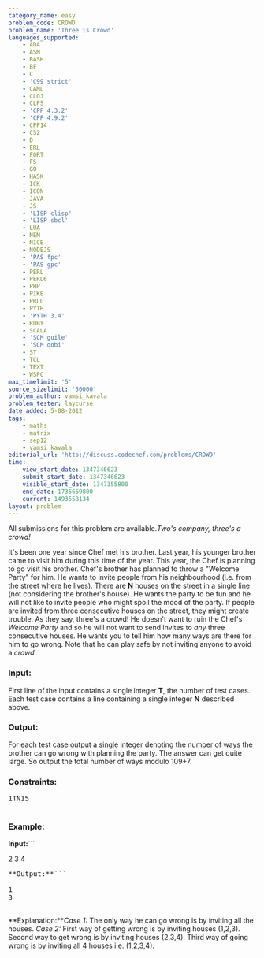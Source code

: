 ```yaml
---
category_name: easy
problem_code: CROWD
problem_name: 'Three is Crowd'
languages_supported:
    - ADA
    - ASM
    - BASH
    - BF
    - C
    - 'C99 strict'
    - CAML
    - CLOJ
    - CLPS
    - 'CPP 4.3.2'
    - 'CPP 4.9.2'
    - CPP14
    - CS2
    - D
    - ERL
    - FORT
    - FS
    - GO
    - HASK
    - ICK
    - ICON
    - JAVA
    - JS
    - 'LISP clisp'
    - 'LISP sbcl'
    - LUA
    - NEM
    - NICE
    - NODEJS
    - 'PAS fpc'
    - 'PAS gpc'
    - PERL
    - PERL6
    - PHP
    - PIKE
    - PRLG
    - PYTH
    - 'PYTH 3.4'
    - RUBY
    - SCALA
    - 'SCM guile'
    - 'SCM qobi'
    - ST
    - TCL
    - TEXT
    - WSPC
max_timelimit: '5'
source_sizelimit: '50000'
problem_author: vamsi_kavala
problem_tester: laycurse
date_added: 5-08-2012
tags:
    - maths
    - matrix
    - sep12
    - vamsi_kavala
editorial_url: 'http://discuss.codechef.com/problems/CROWD'
time:
    view_start_date: 1347346623
    submit_start_date: 1347346623
    visible_start_date: 1347355800
    end_date: 1735669800
    current: 1493558134
layout: problem
---
```

All submissions for this problem are available.*Two's company, three's a crowd!*

It's been one year since Chef met his brother. Last year, his younger brother came to visit him during this time of the year. This year, the Chef is planning to go visit his brother. Chef's brother has planned to throw a "Welcome Party" for him. He wants to invite people from his neighbourhood (i.e. from the street where he lives). There are **N** houses on the street in a single line (not considering the brother's house). He wants the party to be fun and he will not like to invite people who might spoil the mood of the party. If people are invited from three consecutive houses on the street, they might create trouble. As they say, three's a crowd! He doesn't want to ruin the Chef's *Welcome Party* and so he will not want to send invites to *any* three consecutive houses. He wants you to tell him how many ways are there for him to go wrong. Note that he can play safe by not inviting anyone to avoid a *crowd*.

### Input:

First line of the input contains a single integer **T**, the number of test cases.
Each test case contains a line containing a single integer **N** described above.

### Output:

For each test case output a single integer denoting the number of ways the brother can go wrong with planning the party.
The answer can get quite large. So output the total number of ways modulo 109+7.

### Constraints:

<pre>
1TN15

</pre>
### Example:

**Input:**```

2
3
4

<pre>
**Output:**```

1
3

</pre>
**Explanation:***Case 1:* The only way he can go wrong is by inviting all the houses.
*Case 2:* First way of getting wrong is by inviting houses (1,2,3). Second way to get wrong is by inviting houses (2,3,4). Third way of going wrong is by inviting all 4 houses i.e. (1,2,3,4).
